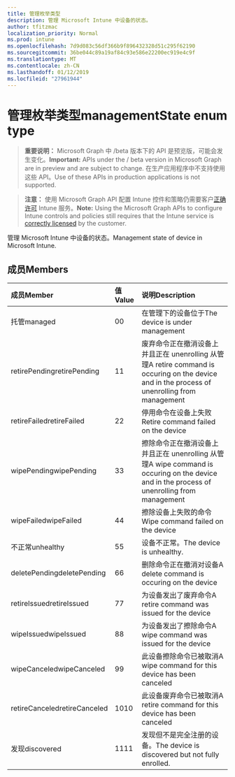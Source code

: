 ```yaml
---
title: 管理枚举类型
description: 管理 Microsoft Intune 中设备的状态。
author: tfitzmac
localization_priority: Normal
ms.prod: intune
ms.openlocfilehash: 7d9d083c56df366b9f896432328d51c295f62190
ms.sourcegitcommit: 36be044c89a19af84c93e586e22200ec919e4c9f
ms.translationtype: MT
ms.contentlocale: zh-CN
ms.lasthandoff: 01/12/2019
ms.locfileid: "27961944"
---
```

# <a name="managementstate-enum-type"></a><span data-ttu-id="9f5c7-103">管理枚举类型</span><span class="sxs-lookup"><span data-stu-id="9f5c7-103">managementState enum type</span></span>

> <span data-ttu-id="9f5c7-104">**重要说明：** Microsoft Graph 中 /beta 版本下的 API 是预览版，可能会发生变化。</span><span class="sxs-lookup"><span data-stu-id="9f5c7-104">**Important:** APIs under the / beta version in Microsoft Graph are in preview and are subject to change.</span></span> <span data-ttu-id="9f5c7-105">在生产应用程序中不支持使用这些 API。</span><span class="sxs-lookup"><span data-stu-id="9f5c7-105">Use of these APIs in production applications is not supported.</span></span>

> <span data-ttu-id="9f5c7-106">**注意：** 使用 Microsoft Graph API 配置 Intune 控件和策略仍需要客户[正确许可](https://go.microsoft.com/fwlink/?linkid=839381) Intune 服务。</span><span class="sxs-lookup"><span data-stu-id="9f5c7-106">**Note:** Using the Microsoft Graph APIs to configure Intune controls and policies still requires that the Intune service is [correctly licensed](https://go.microsoft.com/fwlink/?linkid=839381) by the customer.</span></span>

<span data-ttu-id="9f5c7-107">管理 Microsoft Intune 中设备的状态。</span><span class="sxs-lookup"><span data-stu-id="9f5c7-107">Management state of device in Microsoft Intune.</span></span>
## <a name="members"></a><span data-ttu-id="9f5c7-108">成员</span><span class="sxs-lookup"><span data-stu-id="9f5c7-108">Members</span></span>
|<span data-ttu-id="9f5c7-109">成员</span><span class="sxs-lookup"><span data-stu-id="9f5c7-109">Member</span></span>|<span data-ttu-id="9f5c7-110">值</span><span class="sxs-lookup"><span data-stu-id="9f5c7-110">Value</span></span>|<span data-ttu-id="9f5c7-111">说明</span><span class="sxs-lookup"><span data-stu-id="9f5c7-111">Description</span></span>|
|:---|:---|:---|
|<span data-ttu-id="9f5c7-112">托管</span><span class="sxs-lookup"><span data-stu-id="9f5c7-112">managed</span></span>|<span data-ttu-id="9f5c7-113">0</span><span class="sxs-lookup"><span data-stu-id="9f5c7-113">0</span></span>|<span data-ttu-id="9f5c7-114">在管理下的设备位于</span><span class="sxs-lookup"><span data-stu-id="9f5c7-114">The device is under management</span></span>|
|<span data-ttu-id="9f5c7-115">retirePending</span><span class="sxs-lookup"><span data-stu-id="9f5c7-115">retirePending</span></span>|<span data-ttu-id="9f5c7-116">1</span><span class="sxs-lookup"><span data-stu-id="9f5c7-116">1</span></span>|<span data-ttu-id="9f5c7-117">废弃命令正在撤消设备上并且正在 unenrolling 从管理</span><span class="sxs-lookup"><span data-stu-id="9f5c7-117">A retire command is occuring on the device and in the process of unenrolling from management</span></span>|
|<span data-ttu-id="9f5c7-118">retireFailed</span><span class="sxs-lookup"><span data-stu-id="9f5c7-118">retireFailed</span></span>|<span data-ttu-id="9f5c7-119">2</span><span class="sxs-lookup"><span data-stu-id="9f5c7-119">2</span></span>|<span data-ttu-id="9f5c7-120">停用命令在设备上失败</span><span class="sxs-lookup"><span data-stu-id="9f5c7-120">Retire command failed on the device</span></span>|
|<span data-ttu-id="9f5c7-121">wipePending</span><span class="sxs-lookup"><span data-stu-id="9f5c7-121">wipePending</span></span>|<span data-ttu-id="9f5c7-122">3</span><span class="sxs-lookup"><span data-stu-id="9f5c7-122">3</span></span>|<span data-ttu-id="9f5c7-123">擦除命令正在撤消设备上并且正在 unenrolling 从管理</span><span class="sxs-lookup"><span data-stu-id="9f5c7-123">A wipe command is occuring on the device and in the process of unenrolling from management</span></span>|
|<span data-ttu-id="9f5c7-124">wipeFailed</span><span class="sxs-lookup"><span data-stu-id="9f5c7-124">wipeFailed</span></span>|<span data-ttu-id="9f5c7-125">4</span><span class="sxs-lookup"><span data-stu-id="9f5c7-125">4</span></span>|<span data-ttu-id="9f5c7-126">擦除设备上失败的命令</span><span class="sxs-lookup"><span data-stu-id="9f5c7-126">Wipe command failed on the device</span></span>|
|<span data-ttu-id="9f5c7-127">不正常</span><span class="sxs-lookup"><span data-stu-id="9f5c7-127">unhealthy</span></span>|<span data-ttu-id="9f5c7-128">5</span><span class="sxs-lookup"><span data-stu-id="9f5c7-128">5</span></span>|<span data-ttu-id="9f5c7-129">设备不正常。</span><span class="sxs-lookup"><span data-stu-id="9f5c7-129">The device is unhealthy.</span></span>|
|<span data-ttu-id="9f5c7-130">deletePending</span><span class="sxs-lookup"><span data-stu-id="9f5c7-130">deletePending</span></span>|<span data-ttu-id="9f5c7-131">6</span><span class="sxs-lookup"><span data-stu-id="9f5c7-131">6</span></span>|<span data-ttu-id="9f5c7-132">删除命令正在撤消对设备</span><span class="sxs-lookup"><span data-stu-id="9f5c7-132">A delete command is occuring on the device</span></span> |
|<span data-ttu-id="9f5c7-133">retireIssued</span><span class="sxs-lookup"><span data-stu-id="9f5c7-133">retireIssued</span></span>|<span data-ttu-id="9f5c7-134">7</span><span class="sxs-lookup"><span data-stu-id="9f5c7-134">7</span></span>|<span data-ttu-id="9f5c7-135">为设备发出了废弃命令</span><span class="sxs-lookup"><span data-stu-id="9f5c7-135">A retire command was issued for the device</span></span>|
|<span data-ttu-id="9f5c7-136">wipeIssued</span><span class="sxs-lookup"><span data-stu-id="9f5c7-136">wipeIssued</span></span>|<span data-ttu-id="9f5c7-137">8</span><span class="sxs-lookup"><span data-stu-id="9f5c7-137">8</span></span>|<span data-ttu-id="9f5c7-138">为设备发出了擦除命令</span><span class="sxs-lookup"><span data-stu-id="9f5c7-138">A wipe command was issued for the device</span></span>|
|<span data-ttu-id="9f5c7-139">wipeCanceled</span><span class="sxs-lookup"><span data-stu-id="9f5c7-139">wipeCanceled</span></span>|<span data-ttu-id="9f5c7-140">9</span><span class="sxs-lookup"><span data-stu-id="9f5c7-140">9</span></span>|<span data-ttu-id="9f5c7-141">此设备擦除命令已被取消</span><span class="sxs-lookup"><span data-stu-id="9f5c7-141">A wipe command for this device has been canceled</span></span>|
|<span data-ttu-id="9f5c7-142">retireCanceled</span><span class="sxs-lookup"><span data-stu-id="9f5c7-142">retireCanceled</span></span>|<span data-ttu-id="9f5c7-143">10</span><span class="sxs-lookup"><span data-stu-id="9f5c7-143">10</span></span>|<span data-ttu-id="9f5c7-144">此设备废弃命令已被取消</span><span class="sxs-lookup"><span data-stu-id="9f5c7-144">A retire command for this device has been canceled</span></span>|
|<span data-ttu-id="9f5c7-145">发现</span><span class="sxs-lookup"><span data-stu-id="9f5c7-145">discovered</span></span>|<span data-ttu-id="9f5c7-146">11</span><span class="sxs-lookup"><span data-stu-id="9f5c7-146">11</span></span>|<span data-ttu-id="9f5c7-147">发现但不是完全注册的设备。</span><span class="sxs-lookup"><span data-stu-id="9f5c7-147">The device is discovered but not fully enrolled.</span></span>|





